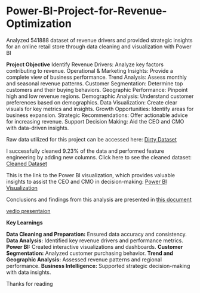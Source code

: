 # Power-BI-Project-for-Revenue-Optimization

Analyzed 541888 dataset of revenue drivers and provided strategic insights for an online retail store through data cleaning and visualization with Power BI

**Project Objective**
Identify Revenue Drivers: Analyze key factors contributing to revenue.
Operational & Marketing Insights: Provide a complete view of business performance.
Trend Analysis: Assess monthly and seasonal revenue patterns.
Customer Segmentation: Determine top customers and their buying behaviors.
Geographic Performance: Pinpoint high and low revenue regions.
Demographic Analysis: Understand customer preferences based on demographics.
Data Visualization: Create clear visuals for key metrics and insights.
Growth Opportunities: Identify areas for business expansion.
Strategic Recommendations: Offer actionable advice for increasing revenue.
Support Decision Making: Aid the CEO and CMO with data-driven insights.


Raw data utilized for this project can be accessed here: [Dirty Dataset](https://github.com/Susmita1703/Power-BI-Project-for-Revenue-Optimization/blob/main/Online%20Retail.xlsx)

I successfully cleaned 9.23% of the data and performed feature engineering by adding new columns. Click here to see the cleaned dataset: [Cleaned Dataset](https://github.com/Susmita1703/Power-BI-Project-for-Revenue-Optimization/blob/main/onlinr%20store%20cleaned%20data%20.zip)

This is the link to the Power BI visualization, which provides valuable insights to assist the CEO and CMO in decision-making: [Power BI Visualization](https://github.com/Susmita1703/Power-BI-Project-for-Revenue-Optimization/blob/main/Power%20BI.pbix)


Conclusions and findings from this analysis are presented in [this document](https://github.com/Susmita1703/Power-BI-Project-for-Revenue-Optimization/blob/main/Tcs%20presentation..pptx)

[vedio presentaion](https://github.com/Susmita1703/Power-BI-Project-for-Revenue-Optimization/blob/main/VEDIO%20FOR%20FOREDGE%20TCS.mp4)

**Key Learnings**

**Data Cleaning and Preparation:** Ensured data accuracy and consistency.
**Data Analysis:** Identified key revenue drivers and performance metrics.
**Power BI:** Created interactive visualizations and dashboards.
**Customer Segmentation:** Analyzed customer purchasing behavior.
**Trend and Geographic Analysis:** Assessed revenue patterns and regional performance.
**Business Intelligence:** Supported strategic decision-making with data insights.

Thanks for reading 
